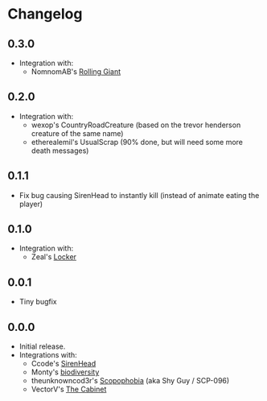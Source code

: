 # Changelog
## 0.3.0
- Integration with:
  - NomnomAB's [Rolling Giant](https://thunderstore.io/c/lethal-company/p/NomnomAB/RollingGiant/)

## 0.2.0
- Integration with:
  - wexop's CountryRoadCreature (based on the trevor henderson creature of the same name)
  - etherealemil's UsualScrap (90% done, but will need some more death messages)
## 0.1.1
- Fix bug causing SirenHead to instantly kill (instead of animate eating the player)

## 0.1.0
- Integration with:
  - Zeal's [Locker](https://thunderstore.io/c/lethal-company/p/zealsprince/Locker/)

## 0.0.1
- Tiny bugfix

## 0.0.0
- Initial release.
- Integrations with:
  - Ccode's [SirenHead](https://thunderstore.io/c/lethal-company/p/Ccode_lang/SirenHead/)
  - Monty's [biodiversity](https://thunderstore.io/c/lethal-company/p/super_fucking_cool_and_badass_team/Biodiversity/)
  - theunknowncod3r's [Scopophobia](https://thunderstore.io/c/lethal-company/p/theunknowncod3r/Scopophobia/) (aka Shy Guy / SCP-096)
  - VectorV's [The Cabinet](https://thunderstore.io/c/lethal-company/p/Cabinet_crew/TheCabinet/)
